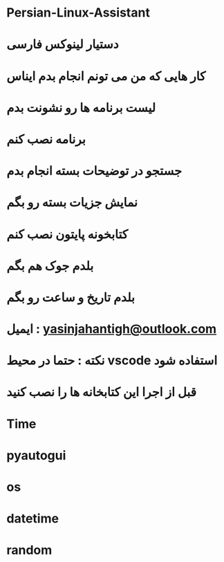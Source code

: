 # Persian-Linux-Assistant
# دستیار لینوکس فارسی 
# کار هایی که من می تونم انجام بدم ایناس
# لیست برنامه ها رو نشونت بدم
# برنامه نصب کنم
# جستجو در توضیحات بسته انجام بدم
# نمایش جزیات بسته رو بگم
# کتابخونه پایتون نصب کنم
# بلدم جوک هم بگم
# بلدم تاریخ و ساعت رو بگم
# ایمیل : yasinjahantigh@outlook.com
# نکته : حتما در محیط vscode استفاده شود 
# قبل از اجرا این کتابخانه ها را نصب کنید 
# Time
# pyautogui
# os
# datetime
# random
